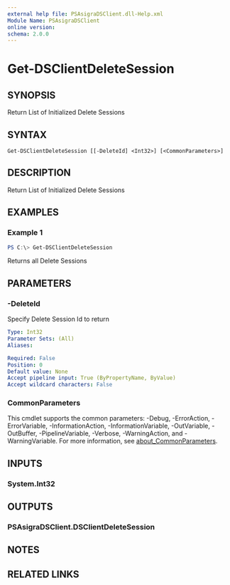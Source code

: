 ```yaml
---
external help file: PSAsigraDSClient.dll-Help.xml
Module Name: PSAsigraDSClient
online version:
schema: 2.0.0
---
```


# Get-DSClientDeleteSession

## SYNOPSIS
Return List of Initialized Delete Sessions

## SYNTAX

```
Get-DSClientDeleteSession [[-DeleteId] <Int32>] [<CommonParameters>]
```

## DESCRIPTION
Return List of Initialized Delete Sessions

## EXAMPLES

### Example 1
```powershell
PS C:\> Get-DSClientDeleteSession
```

Returns all Delete Sessions

## PARAMETERS

### -DeleteId
Specify Delete Session Id to return

```yaml
Type: Int32
Parameter Sets: (All)
Aliases:

Required: False
Position: 0
Default value: None
Accept pipeline input: True (ByPropertyName, ByValue)
Accept wildcard characters: False
```

### CommonParameters
This cmdlet supports the common parameters: -Debug, -ErrorAction, -ErrorVariable, -InformationAction, -InformationVariable, -OutVariable, -OutBuffer, -PipelineVariable, -Verbose, -WarningAction, and -WarningVariable. For more information, see [about_CommonParameters](http://go.microsoft.com/fwlink/?LinkID=113216).

## INPUTS

### System.Int32

## OUTPUTS

### PSAsigraDSClient.DSClientDeleteSession

## NOTES

## RELATED LINKS
